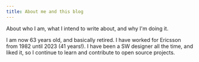 ```yaml
---
title: About me and this blog
---
```


About who I am, what I intend to write about, and why I'm doing it.

I am now 63 years old, and basically retired. I have worked for
Ericsson from 1982 until 2023 (41 years!). I have been a SW designer
all the time, and liked it, so I continue to learn and contribute to
open source projects.

